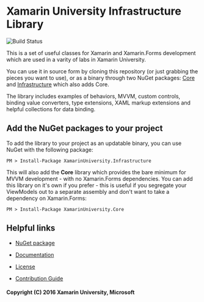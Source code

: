# Xamarin University Infrastructure Library

![Build Status](https://xamu-labs.visualstudio.com/_apis/public/build/definitions/454c2b9a-92a4-4467-a3ea-f1a914619cf3/3/badge)

This is a set of useful classes for Xamarin and Xamarin.Forms development which are used in a varity of labs in Xamarin University.

You can use it in source form by cloning this repository (or just grabbing the pieces you want to use), or as a binary through two NuGet packages: [Core](https://www.nuget.org/packages/XamarinUniversity.Core/) and [Infrastructure](https://www.nuget.org/packages/XamarinUniversity.Infrastructure/) which also adds Core. 

The library includes examples of behaviors, MVVM, custom controls, binding value converters, type extensions, XAML markup extensions and helpful collections for data binding.

## Add the NuGet packages to your project
To add the library to your project as an updatable binary, you can use NuGet with the following package:

```
PM > Install-Package XamarinUniversity.Infrastructure
```

This will also add the **Core** library which provides the bare minimum for MVVM development - with no Xamarin.Forms dependencies. You can add this library on it's own if you prefer - this is useful if you segregate your ViewModels out to a separate assembly and don't want to take a dependency on Xamarin.Forms:

```
PM > Install-Package XamarinUniversity.Core
```

## Helpful links

* [NuGet package](https://www.nuget.org/packages/XamarinUniversity.Infrastructure/)

* [Documentation](https://github.com/xamarinhq/xamu-infrastructure/wiki)

* [License](https://github.com/xamarinhq/xamu-infrastructure/blob/master/LICENSE)

* [Contribution Guide](https://github.com/xamarinhq/xamu-infrastructure/blob/master/CONTRIBUTING.md)

#### Copyright (C) 2016 Xamarin University, Microsoft
